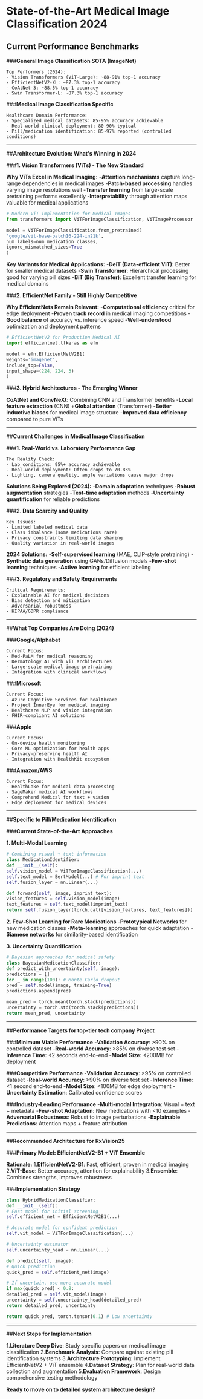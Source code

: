 # State-of-the-Art Medical Image Classification 2024

## Current Performance Benchmarks

###**General Image Classification SOTA (ImageNet)**
```
Top Performers (2024):
- Vision Transformers (ViT-Large): ~88-91% top-1 accuracy
- EfficientNetV2-XL: ~87.3% top-1 accuracy 
- CoAtNet-3: ~88.5% top-1 accuracy
- Swin Transformer-L: ~87.3% top-1 accuracy
```

###**Medical Image Classification Specific**
```
Healthcare Domain Performance:
- Specialized medical datasets: 85-95% accuracy achievable
- Real-world clinical deployment: 80-90% typical
- Pill/medication identification: 85-97% reported (controlled conditions)
```

---

##**Architecture Evolution: What's Winning in 2024**

###**1. Vision Transformers (ViTs) - The New Standard**

**Why ViTs Excel in Medical Imaging:**
-**Attention mechanisms** capture long-range dependencies in medical images
-**Patch-based processing** handles varying image resolutions well
-**Transfer learning** from large-scale pretraining performs excellently
-**Interpretability** through attention maps valuable for medical applications

```python
# Modern ViT Implementation for Medical Images
from transformers import ViTForImageClassification, ViTImageProcessor

model = ViTForImageClassification.from_pretrained(
'google/vit-base-patch16-224-in21k',
num_labels=num_medication_classes,
ignore_mismatched_sizes=True
)
```

**Key Variants for Medical Applications:**
-**DeiT (Data-efficient ViT)**: Better for smaller medical datasets
-**Swin Transformer**: Hierarchical processing good for varying pill sizes
-**BiT (Big Transfer)**: Excellent transfer learning for medical domains

###**2. EfficientNet Family - Still Highly Competitive**

**Why EfficientNets Remain Relevant:**
-**Computational efficiency** critical for edge deployment
-**Proven track record** in medical imaging competitions
-**Good balance** of accuracy vs. inference speed
-**Well-understood** optimization and deployment patterns

```python
# EfficientNetV2 for Production Medical AI
import efficientnet.tfkeras as efn

model = efn.EfficientNetV2B1(
weights='imagenet',
include_top=False,
input_shape=(224, 224, 3)
)
```

###**3. Hybrid Architectures - The Emerging Winner**

**CoAtNet and ConvNeXt**: Combining CNN and Transformer benefits
-**Local feature extraction** (CNN) +**Global attention** (Transformer)
-**Better inductive biases** for medical image structure
-**Improved data efficiency** compared to pure ViTs

---

##**Current Challenges in Medical Image Classification**

###**1. Real-World vs. Laboratory Performance Gap**
```
The Reality Check:
- Lab conditions: 95%+ accuracy achievable
- Real-world deployment: Often drops to 70-85%
- Lighting, camera quality, angle variations cause major drops
```

**Solutions Being Explored (2024):**
-**Domain adaptation** techniques
-**Robust augmentation** strategies
-**Test-time adaptation** methods
-**Uncertainty quantification** for reliable predictions

###**2. Data Scarcity and Quality**
```
Key Issues:
- Limited labeled medical data
- Class imbalance (some medications rare)
- Privacy constraints limiting data sharing
- Quality variation in real-world images
```

**2024 Solutions:**
-**Self-supervised learning** (MAE, CLIP-style pretraining)
-**Synthetic data generation** using GANs/Diffusion models
-**Few-shot learning** techniques
-**Active learning** for efficient labeling

###**3. Regulatory and Safety Requirements**
```
Critical Requirements:
- Explainable AI for medical decisions
- Bias detection and mitigation
- Adversarial robustness
- HIPAA/GDPR compliance
```

---

##**What Top Companies Are Doing (2024)**

###**Google/Alphabet**
```
Current Focus:
- Med-PaLM for medical reasoning
- Dermatology AI with ViT architectures
- Large-scale medical image pretraining
- Integration with clinical workflows
```

###**Microsoft**
```
Current Focus:
- Azure Cognitive Services for healthcare
- Project InnerEye for medical imaging
- Healthcare NLP and vision integration
- FHIR-compliant AI solutions
```

###**Apple**
```
Current Focus:
- On-device health monitoring
- Core ML optimization for health apps
- Privacy-preserving health AI
- Integration with HealthKit ecosystem
```

###**Amazon/AWS**
```
Current Focus:
- HealthLake for medical data processing
- SageMaker medical AI workflows
- Comprehend Medical for text + vision
- Edge deployment for medical devices
```

---

##**Specific to Pill/Medication Identification**

###**Current State-of-the-Art Approaches**

**1. Multi-Modal Learning**
```python
# Combining visual + text information
class MedicationIdentifier:
def __init__(self):
self.vision_model = ViTForImageClassification(...)
self.text_model = BertModel(...) # For imprint text
self.fusion_layer = nn.Linear(...)

def forward(self, image, imprint_text):
vision_features = self.vision_model(image)
text_features = self.text_model(imprint_text)
return self.fusion_layer(torch.cat([vision_features, text_features]))
```

**2. Few-Shot Learning for Rare Medications**
-**Prototypical Networks** for new medication classes
-**Meta-learning** approaches for quick adaptation
-**Siamese networks** for similarity-based identification

**3. Uncertainty Quantification**
```python
# Bayesian approaches for medical safety
class BayesianMedicationClassifier:
def predict_with_uncertainty(self, image):
predictions = []
for _ in range(100): # Monte Carlo dropout
pred = self.model(image, training=True)
predictions.append(pred)

mean_pred = torch.mean(torch.stack(predictions))
uncertainty = torch.std(torch.stack(predictions))
return mean_pred, uncertainty
```

---

##**Performance Targets for top-tier tech company Project**

###**Minimum Viable Performance**
-**Validation Accuracy**: >90% on controlled dataset
-**Real-world Accuracy**: >85% on diverse test set
-**Inference Time**: <2 seconds end-to-end
-**Model Size**: <200MB for deployment

###**Competitive Performance**
-**Validation Accuracy**: >95% on controlled dataset
-**Real-world Accuracy**: >90% on diverse test set
-**Inference Time**: <1 second end-to-end
-**Model Size**: <100MB for edge deployment
-**Uncertainty Estimation**: Calibrated confidence scores

###**Industry-Leading Performance**
-**Multi-modal Integration**: Visual + text + metadata
-**Few-shot Adaptation**: New medications with <10 examples
-**Adversarial Robustness**: Robust to image perturbations
-**Explainable Predictions**: Attention maps + feature attribution

---

##**Recommended Architecture for RxVision25**

###**Primary Model: EfficientNetV2-B1 + ViT Ensemble**

**Rationale:**
1.**EfficientNetV2-B1**: Fast, efficient, proven in medical imaging
2.**ViT-Base**: Better accuracy, attention for explainability
3.**Ensemble**: Combines strengths, improves robustness

###**Implementation Strategy**
```python
class HybridMedicationClassifier:
def __init__(self):
# Fast model for initial screening
self.efficient_net = EfficientNetV2B1(...)

# Accurate model for confident prediction
self.vit_model = ViTForImageClassification(...)

# Uncertainty estimator
self.uncertainty_head = nn.Linear(...)

def predict(self, image):
# Quick prediction
quick_pred = self.efficient_net(image)

# If uncertain, use more accurate model
if max(quick_pred) < 0.8:
detailed_pred = self.vit_model(image)
uncertainty = self.uncertainty_head(detailed_pred)
return detailed_pred, uncertainty

return quick_pred, torch.tensor(0.1) # Low uncertainty
```

---

##**Next Steps for Implementation**

1.**Literature Deep Dive**: Study specific papers on medical image classification
2.**Benchmark Analysis**: Compare against existing pill identification systems
3.**Architecture Prototyping**: Implement EfficientNetV2 + ViT ensemble
4.**Dataset Strategy**: Plan for real-world data collection and augmentation
5.**Evaluation Framework**: Design comprehensive testing methodology

**Ready to move on to detailed system architecture design?**